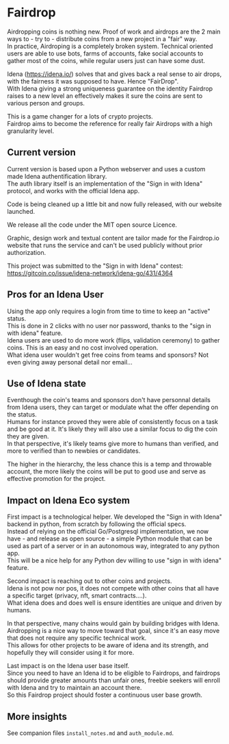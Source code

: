 
# Fairdrop

Airdropping coins is nothing new. Proof of work and airdrops are the 2 main ways to - try to - distribute coins from a new project in a "fair" way.  
In practice, Airdroping is a completely broken system. Technical oriented users are able to use bots, farms of accounts, fake social accounts to gather most of the coins, while regular users just can have some dust. 

Idena (https://idena.io/) solves that and gives back a real sense to air drops, with the fairness it was supposed to have. Hence "FairDrop".  
With Idena giving a strong uniqueness guarantee on the identity Fairdrop raises to a new level an effectively makes it sure the coins are sent to various person and groups. 

This is a game changer for a lots of crypto projects.  
Fairdrop aims to become the reference for really fair Airdrops with a high granularity level.

## Current version

Current version is based upon a Python webserver and uses a custom made Idena authentification library.  
The auth library itself is an implementation of the "Sign in with Idena" protocol, and works with the official Idena app.

Code is being cleaned up a little bit and now fully released, with our website launched.

We release all the code under the MIT open source Licence.  

Graphic, design work and textual content are tailor made for the Fairdrop.io website that runs the service and can't be used publicly without prior authorization.

This project was submitted to the "Sign in with Idena" contest: https://gitcoin.co/issue/idena-network/idena-go/431/4364


## Pros for an Idena User
Using the app only requires a login from time to time to keep an "active" status.  
This is done in 2 clicks with no user nor password, thanks to the "sign in with idena" feature.  
Idena users are used to do more work (flips, validation ceremony) to gather coins. This is an easy and no cost involved operation.  
What idena user wouldn't get free coins from teams and sponsors? Not even giving away personal detail nor email...

## Use of Idena state
Eventhough the coin's teams and sponsors don't have personnal details from Idena users, they can target or modulate what the offer depending on the status.  
Humans for instance proved they were able of consistently focus on a task and be good at it. It's likely they will also use a similar focus to dig the coin they are given.  
In that perspective, it's likely teams give more to humans than verified, and more to verified than to newbies or candidates.

The higher in the hierarchy, the less chance this is a temp and throwable account, the more likely the coins will be put to good use and serve as effective promotion for the project.

## Impact on Idena Eco system

First impact is a technological helper. We developed the "Sign in with Idena" backend in python, from scratch by following the official specs.  
Instead of relying on the official Go/Postgresql implementation, we now have - and release as open source - a simple Python module that can be used as part of a server or in an autonomous way, integrated to any python app.  
This will be a nice help for any Python dev willing to use "sign in with idena" feature.  

Second impact is reaching out to other coins and projects.  
Idena is not pow nor pos, it does not compete with other coins that all have a specific target (privacy, nft, smart contracts....).  
What idena does and does well is ensure identities are unique and driven by humans.

In that perspective, many chains would gain by building bridges with Idena.  
Airdropping is a nice way to move toward that goal, since it's an easy move that does not require any specific technical work.  
This allows for other projects to be aware of idena and its strength, and hopefully they will consider using it for more.  

Last impact is on the Idena user base itself.  
Since you need to have an Idena id to be eligible to Fairdrops, and fairdrops should provide greater amounts than unfair ones, freebie seekers will enroll with Idena and try to maintain an account there.  
So this Fairdrop project should foster a continuous user base growth.

## More insights

See companion files `install_notes.md` and `auth_module.md`.